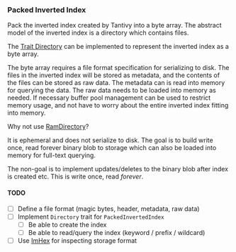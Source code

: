 ### Packed Inverted Index

Pack the inverted index created by Tantivy into a byte array. The abstract model of the inverted index is a directory
which contains files.

The [Trait Directory](https://docs.rs/tantivy/latest/tantivy/directory/trait.Directory.html) can be implemented to
represent the inverted index as a byte array.

The byte array requires a file format specification for serializing to disk. The files in the inverted index will be
stored as metadata, and the contents of the files can be stored as raw data. The metadata can is read into memory
for querying the data. The raw data needs to be loaded into memory as needed. If necessary buffer pool management
can be used to restrict memory usage, and not have to worry about the entire inverted index fitting into memory.

Why not use [RamDirectory](https://docs.rs/tantivy/latest/tantivy/directory/struct.RamDirectory.html)?

It is ephemeral and does not serialize to disk. The goal is to build write once, read forever binary blob to storage
which can also be loaded into memory for full-text querying.

The non-goal is to implement updates/deletes to the binary blob after index is created etc. This is write once, read
_forever_.

#### TODO

- [ ] Define a file format (magic bytes, header, metadata, raw data)
- [ ] Implement `Directory` trait for `PackedInvertedIndex`
    - [ ] Be able to create the index
    - [ ] Be able to read/query the index (keyword / prefix / wildcard)
- [ ] Use [ImHex](https://github.com/WerWolv/ImHex) for inspecting storage format
